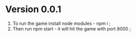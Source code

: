 # Version 0.0.1

1. To run the game install node modules - npm i ;
2. Then run npm start - it will hit the game with port 8000 ;
